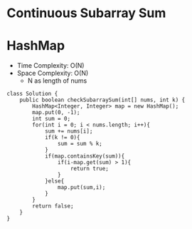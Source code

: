 # Continuous Subarray Sum
# HashMap
* Time Complexity: O(N)
* Space Complexity: O(N)
	* N as length of nums
```
class Solution {
    public boolean checkSubarraySum(int[] nums, int k) {
        HashMap<Integer, Integer> map = new HashMap();
        map.put(0, -1);
        int sum = 0;
        for(int i = 0; i < nums.length; i++){
            sum += nums[i];
            if(k != 0){
                sum = sum % k;
            }
            if(map.containsKey(sum)){
                if(i-map.get(sum) > 1){
                    return true;
                }
            }else{
                map.put(sum,i);
            }
        }
        return false;
    }
}
```